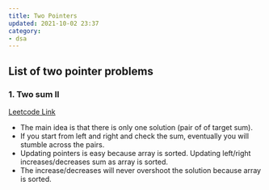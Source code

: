 ```yaml
---
title: Two Pointers
updated: 2021-10-02 23:37
category: 
- dsa
---
```



## List of two pointer problems

[^0]: Container with most water
[^1]: Two sum II
[^2]: Two sum III(### 1. Two sum II)


<div class="divider"></div>


### 1. Two sum II

[Leetcode Link](https://leetcode.com/problems/two-sum-ii-input-array-is-sorted/)

- The main idea is that there is only one solution (pair of of target sum). 
- If you start from left and right and check the sum, eventually you will stumble across the pairs.
- Updating pointers is easy because array is sorted. Updating left/right increases/decreases sum as array is sorted. 
- The increase/decreases will never overshoot the solution because array is sorted.

